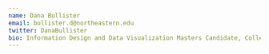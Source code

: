 ```yaml
---
name: Dana Bullister
email: bullister.d@northeastern.edu
twitter: DanaBullister
bio: Information Design and Data Visualization Masters Candidate, College of Arts, Media, and Design, Northeastern University
---
```

